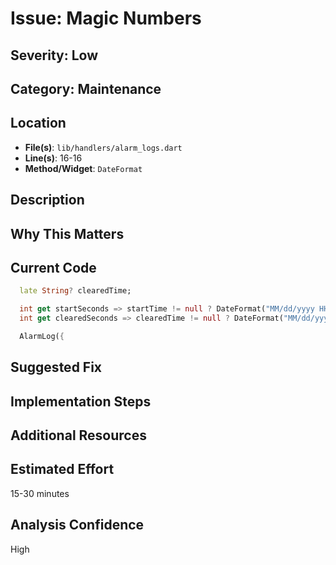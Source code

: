 # Issue: Magic Numbers

## Severity: Low

## Category: Maintenance

## Location
- **File(s)**: `lib/handlers/alarm_logs.dart`
- **Line(s)**: 16-16
- **Method/Widget**: `DateFormat`

## Description


## Why This Matters


## Current Code
```dart
  late String? clearedTime;

  int get startSeconds => startTime != null ? DateFormat("MM/dd/yyyy HH:mm:ss").parse(startTime!).millisecondsSinceEpoch ~/ 1000 : 0;
  int get clearedSeconds => clearedTime != null ? DateFormat("MM/dd/yyyy HH:mm:ss").parse(clearedTime!).millisecondsSinceEpoch ~/ 1000 : 0;

  AlarmLog({
```

## Suggested Fix


## Implementation Steps


## Additional Resources


## Estimated Effort
15-30 minutes

## Analysis Confidence
High
